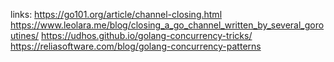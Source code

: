 links:
https://go101.org/article/channel-closing.html
https://www.leolara.me/blog/closing_a_go_channel_written_by_several_goroutines/
https://udhos.github.io/golang-concurrency-tricks/
https://reliasoftware.com/blog/golang-concurrency-patterns
